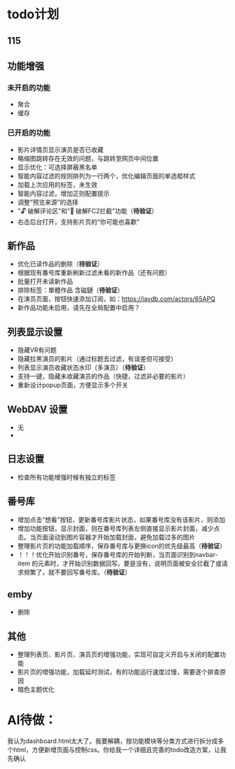# todo计划
## 115
  
## 功能增强
### 未开启的功能
- 聚合
- 缓存
### 已开启的功能
- 影片详情页显示演员是否已收藏
- 略缩图跳转存在无效的问题，与跳转至网页中间位置
- 显示优化：可选择屏蔽黑名单
- 智能内容过滤的规则排列为一行两个，优化编辑页面的单选框样式
- 加载上次应用的标签，未生效
- 智能内容过滤，增加正则配置提示
- 调整“预览来源”的选择
- "🔓 破解评论区"和"🚫 破解FC2拦截"功能（**待验证**）
- 右击后台打开，支持影片页的“你可能也喜歡”

## 新作品
- 优化已读作品的删除（**待验证**）
- 根据现有番号库重新刷新过滤未看的新作品（还有问题）
- 批量打开未读新作品
- 排除标签：單體作品 含磁鏈（**待验证**）
- 在演员页面，按钮快速添加订阅，如：https://javdb.com/actors/65APQ
- 新作品功能未启用，请先在全局配置中启用？

## 列表显示设置
- 隐藏VR有问题
- 隐藏拉黑演员的影片（通过标题去过滤，有误差但可接受）
- 列表显示演员收藏状态水印（多演员）（**待验证**）
- 支持一键，隐藏未收藏演员的作品（快捷，过滤非必要的影片）
- 重新设计popup页面，方便显示多个开关
  
## WebDAV 设置
- 无
- 
## 日志设置
- 检查所有功能增强时候有独立的标签

## 番号库
- 增加点击“想看”按钮，更新番号库影片状态，如果番号库没有该影片，则添加
- 增加功能按钮，显示封面，则在番号库列表左侧直接显示影片封面，减少点击。当页面滚动到图片容器才开始加载封面，避免加载过多的图片
- 整理影片页的功能加载顺序，保存番号库与更换icon的优先级最高（**待验证**）
- ！！！优化开始识别番号，保存番号库的开始判断，当页面识别到navbar-item 的元素时，才开始识别数据回写。要是没有，说明页面被安全拦截了或请求频繁了，就不要回写番号库。（**待验证**）

## emby
- 删除
  
## 其他
- 整理列表页、影片页、演员页的增强功能，实现可自定义开启与关闭的配置功能
- 影片页的增强功能，加载延时测试，有的功能运行速度过慢，需要逐个排查原因
- 暗色主题优化


# AI待做：

我认为dashboard.html太大了。我要解耦，按功能模块等分类方式进行拆分成多个html，方便新增页面与控制css。你给我一个详细且完善的todo改造方案，让我先确认

